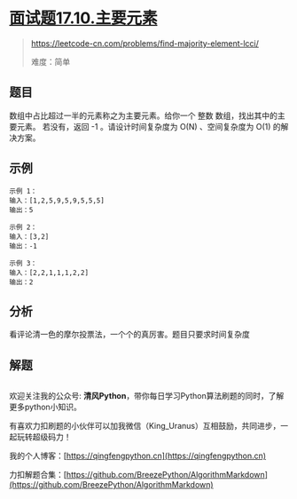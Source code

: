 # [面试题17.10.主要元素](https://leetcode-cn.com/problems/find-majority-element-lcci/)
> https://leetcode-cn.com/problems/find-majority-element-lcci/
> 
> 难度：简单

## 题目

数组中占比超过一半的元素称之为主要元素。给你一个 整数 数组，找出其中的主要元素。
若没有，返回 -1 。请设计时间复杂度为 O(N) 、空间复杂度为 O(1) 的解决方案。


## 示例
```
示例 1：
输入：[1,2,5,9,5,9,5,5,5]
输出：5

示例 2：
输入：[3,2]
输出：-1

示例 3：
输入：[2,2,1,1,1,2,2]
输出：2
```

## 分析

看评论清一色的摩尔投票法，一个个的真厉害。题目只要求时间复杂度


## 解题

```python

```

欢迎关注我的公众号: **清风Python**，带你每日学习Python算法刷题的同时，了解更多python小知识。

有喜欢力扣刷题的小伙伴可以加我微信（King_Uranus）互相鼓励，共同进步，一起玩转超级码力！

我的个人博客：[https://qingfengpython.cn](https://qingfengpython.cn)

力扣解题合集：[https://github.com/BreezePython/AlgorithmMarkdown](https://github.com/BreezePython/AlgorithmMarkdown)
